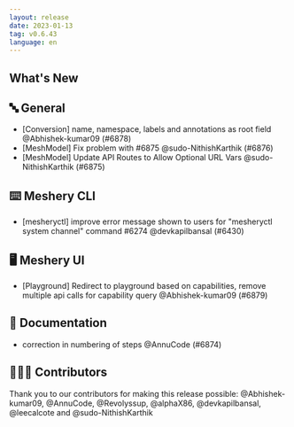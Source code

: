 ```yaml
---
layout: release
date: 2023-01-13
tag: v0.6.43
language: en
---
```


## What's New

## 🔤 General

- [Conversion] name, namespace, labels and annotations as root field @Abhishek-kumar09 (#6878)
- [MeshModel] Fix problem with #6875 @sudo-NithishKarthik (#6876)
- [MeshModel] Update API Routes to Allow Optional URL Vars @sudo-NithishKarthik (#6875)

## ⌨️ Meshery CLI

- [mesheryctl] improve error message shown to users for "mesheryctl system channel" command #6274 @devkapilbansal (#6430)

## 🖥 Meshery UI

- [Playground] Redirect to playground based on capabilities, remove multiple api calls for capability query @Abhishek-kumar09 (#6879)

## 📖 Documentation

- correction in numbering of steps @AnnuCode (#6874)

## 👨🏽‍💻 Contributors

Thank you to our contributors for making this release possible:
@Abhishek-kumar09, @AnnuCode, @Revolyssup, @alphaX86, @devkapilbansal, @leecalcote and @sudo-NithishKarthik
